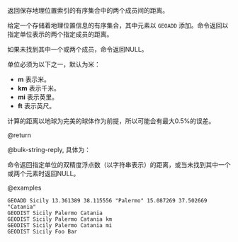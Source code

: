 返回保存地理位置索引的有序集合中的两个成员间的距离。

给定一个存储着地理位置信息的有序集合，其中元素以 `GEOADD` 添加。命令返回以指定单位表示的两个指定成员的距离。

如果未找到其中一个或两个成员，命令返回NULL。

单位必须为以下之一，默认为米：

* **m** 表示米。
* **km** 表示千米。
* **mi** 表示英里。
* **ft** 表示英尺。

计算的距离以地球为完美的球体作为前提，所以可能会有最大0.5%的误差。

@return

@bulk-string-reply, 具体为：

命令返回指定单位的双精度浮点数（以字符串表示）的距离，或当未找到其中一个或两个元素时返回NULL。

@examples

```cli
GEOADD Sicily 13.361389 38.115556 "Palermo" 15.087269 37.502669 "Catania"
GEODIST Sicily Palermo Catania
GEODIST Sicily Palermo Catania km
GEODIST Sicily Palermo Catania mi
GEODIST Sicily Foo Bar
```
